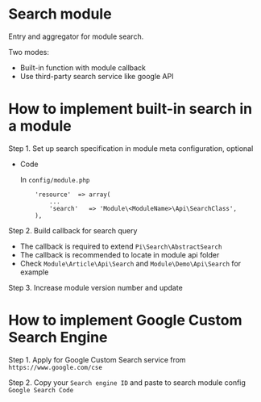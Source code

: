 Search module
=============

Entry and aggregator for module search.

Two modes:
* Built-in function with module callback
* Use third-party search service like google API


How to implement built-in search in a module
============================================

Step 1. Set up search specification in module meta configuration, optional

- Code

    In `config/module.php`
    ```
        'resource'  => array(
            ...
            'search'   => 'Module\<ModuleName>\Api\SearchClass',
        ),
    ```

Step 2. Build callback for search query

- The callback is required to extend `Pi\Search\AbstractSearch`
- The callback is recommended to locate in module api folder
- Check `Module\Article\Api\Search` and `Module\Demo\Api\Search` for example

Step 3. Increase module version number and update


How to implement Google Custom Search Engine
============================================

Step 1. Apply for Google Custom Search service from `https://www.google.com/cse`

Step 2. Copy your `Search engine ID` and paste to search module config `Google Search Code`